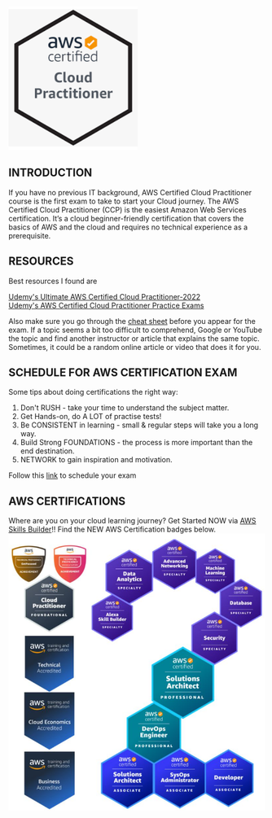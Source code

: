 ![logo](./images/logo.png)
## INTRODUCTION
If you have no previous IT background, AWS Certified Cloud Practitioner course is the first exam to take to start your Cloud journey. The AWS Certified Cloud Practitioner (CCP) is the easiest Amazon Web Services certification. It’s a cloud beginner-friendly certification that covers the basics of AWS and the cloud and requires no technical experience as a prerequisite.

## RESOURCES
Best resources I found are 

[Udemy's Ultimate AWS Certified Cloud Practitioner-2022](https://bit.ly/37vyVx4)  
[Udemy's AWS Certified Cloud Practitioner Practice Exams](https://bit.ly/3hpufgF)

Also make sure you go through the [cheat sheet](AWS_CPE-keyterms.xlsx) before you appear for the exam. If a topic seems a bit too difficult to comprehend, Google or YouTube the topic and find another instructor or article that explains the same topic. Sometimes, it could be a random online article or video that does it for you.

## SCHEDULE FOR AWS CERTIFICATION EXAM
Some tips about doing certifications the right way:

1. Don't RUSH - take your time to understand the subject matter.
2. Get Hands-on, do A LOT of practise tests!
3. Be CONSISTENT in learning - small & regular steps will take you a long way.
4. Build Strong FOUNDATIONS - the process is more important than the end destination.
5. NETWORK to gain inspiration and motivation.

Follow this [link](https://aws.amazon.com/certification/) to schedule your exam

## AWS CERTIFICATIONS
Where are you on your cloud learning journey? Get Started NOW via [AWS Skills Builder](https://lnkd.in/eKDh3FAM)!! 
Find the NEW AWS Certification badges below.
![AWS Certifications](./images/Available%20aws%20certifications.png)

